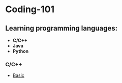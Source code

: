 # Coding-101

## Learning programming languages:
- **C/C++**
- **Java**
- **Python**

### C/C++
- [Basic](https://github.com/MaChuChu/Coding-101/blob/main/C_C%2B%2B/Basics/C%20Language%20Introduction.md)

